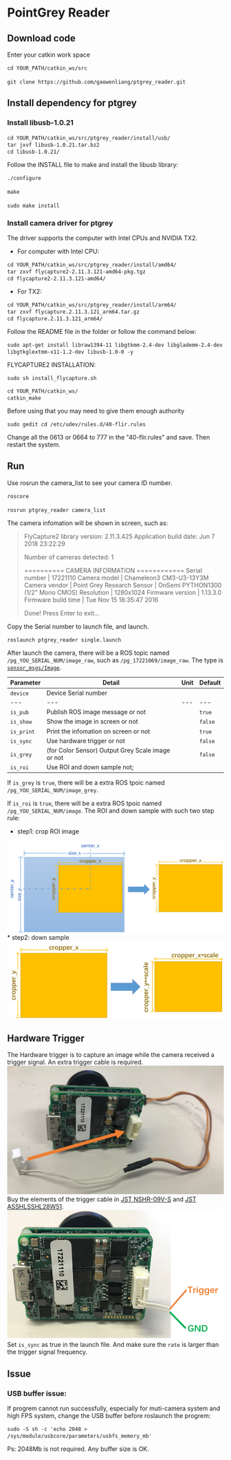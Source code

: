 # PointGrey Reader
## Download code  

Enter your catkin work space  
```
cd YOUR_PATH/catkin_ws/src  
  
git clone https://github.com/gaowenliang/ptgrey_reader.git
```

## Install dependency for ptgrey

### Install libusb-1.0.21  
```
cd YOUR_PATH/catkin_ws/src/ptgrey_reader/install/usb/  
tar jxvf libusb-1.0.21.tar.bz2  
cd libusb-1.0.21/  
```  
Follow the INSTALL file to make and install the libusb library:  
```
./configure  

make   

sudo make install  
```
### Install camera driver for ptgrey  
The driver supports the computer with Intel CPUs and NVIDIA TX2.

* For computer with Intel CPU:
```
cd YOUR_PATH/catkin_ws/src/ptgrey_reader/install/amd64/
tar zxvf flycapture2-2.11.3.121-amd64-pkg.tgz
cd flycapture2-2.11.3.121-amd64/
```

* For TX2:
```
cd YOUR_PATH/catkin_ws/src/ptgrey_reader/install/arm64/
tar zxvf flycapture.2.11.3.121_arm64.tar.gz
cd flycapture.2.11.3.121_arm64/
```

Follow the README file in the folder or follow the command below:  
```
sudo apt-get install libraw1394-11 libgtkmm-2.4-dev libglademm-2.4-dev libgtkglextmm-x11-1.2-dev libusb-1.0-0 -y
```  
FLYCAPTURE2 INSTALLATION:
```
sudo sh install_flycapture.sh
```

```
cd YOUR_PATH/catkin_ws/   
catkin_make
```
Before using that you may need to give them enough authority  
```
sudo gedit cd /etc/udev/rules.d/40-flir.rules
```  
Change all the 0613 or 0664 to 777 in the "40-flir.rules" and save.
Then restart the system.

## Run
Use rosrun the camera_list to see your camera ID number.  
```
roscore
  
rosrun ptgrey_reader camera_list
```
The camera infomation will be shown in screen, such as:

> FlyCapture2 library version: 2.11.3.425
> Application build date: Jun  7 2018 23:22:29
> 
> Number of cameras detected: 1
> 
> ========== CAMERA INFORMATION ============
>          Serial number | 17221110
>           Camera model | Chameleon3 CM3-U3-13Y3M
>          Camera vendor | Point Grey Research
>                 Sensor | OnSemi PYTHON1300 (1/2" Mono CMOS)
>             Resolution | 1280x1024
>       Firmware version | 1.13.3.0
>    Firmware build time | Tue Nov 15 18:35:47 2016
> 
> Done! Press Enter to exit...

Copy the Serial number to launch file, and launch.
```
roslaunch ptgrey_reader single.launch 
```
After launch the camera, there will be a ROS topic named `/pg_YOU_SERIAL_NUM/image_raw`, such as `/pg_17221069/image_raw`. The type is [`sensor_msgs/Image`](http://docs.ros.org/kinetic/api/sensor_msgs/html/msg/Image.html).

Parameter | Detail | Unit | Default
--- | --- | --- | ---
`device` | Device Serial number |  |  
--- | --- | --- | ---
`is_pub`   | Publish ROS image message or not |  | `true`
`is_show`  | Show the image in screen or not  |  | `false`
`is_print` | Print the infomation on screen or not |  | `true` 
`is_sync`  | Use hardware trigger or not |  | `false`
`is_grey`  | (for Color Sensor) Output Grey Scale image or not |  | `false`
`is_roi`   | Use ROI and down sample not;


If `is_grey` is `true`, there will be a extra ROS tpoic named `/pg_YOU_SERIAL_NUM/image_grey`.

If `is_roi` is `true`, there will be a extra ROS tpoic named `/pg_YOU_SERIAL_NUM/image`.
The ROI and down sample with such two step rule:
* step1: crop ROI image
<img src="docs/crp.png">
* step2: down sample
<img src="docs/ds.png">

## Hardware Trigger
The Hardware trigger is to capture an image while the camera received a trigger signal. An extra trigger cable is required.
<img src="docs/line1.png">
Buy the elements of the trigger cable in [JST NSHR-09V-S](https://www.digikey.hk/product-detail/zh/jst-sales-america-inc/NSHR-09V-S/455-2785-ND/3313624) and [JST ASSHLSSHL28W51](https://www.digikey.hk/product-detail/zh/jst-sales-america-inc/ASSHLSSHL28W51/455-3194-ND/6194849).
<img src="docs/line2.png">
Set `is_sync` as true in the launch file. And make sure the `rate` is larger than the trigger signal frequency.

## Issue  
### USB buffer issue:
If progrem cannot run successfully, especially for muti-camera system and high FPS system, change the USB buffer before roslaunch the progrem: 
```
sudo -S sh -c 'echo 2048 > /sys/module/usbcore/parameters/usbfs_memory_mb'
```
Ps: 2048Mb is not required. Any buffer size is OK.

